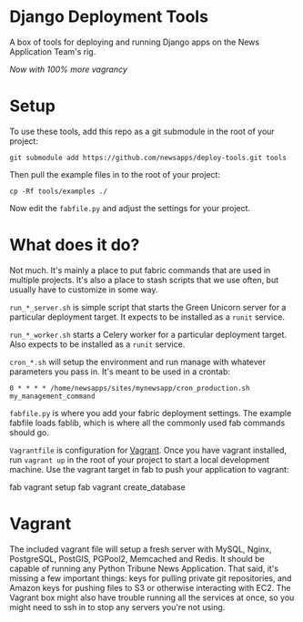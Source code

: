 # Django Deployment Tools

A box of tools for deploying and running Django apps on the News Application Team's rig.

*Now with 100% more vagrancy*

# Setup

To use these tools, add this repo as a git submodule in the root of your project:

	git submodule add https://github.com/newsapps/deploy-tools.git tools

Then pull the example files in to the root of your project:

	cp -Rf tools/examples ./

Now edit the `fabfile.py` and adjust the settings for your project.

# What does it do?

Not much. It's mainly a place to put fabric commands that are used in multiple projects. It's also a place to stash scripts that we use often, but usually have to customize in some way.

`run_*_server.sh` is simple script that starts the Green Unicorn server for a particular deployment target. It expects to be installed as a `runit` service.

`run_*_worker.sh` starts a Celery worker for a particular deployment target. Also expects to be installed as a `runit` service.

`cron_*.sh` will setup the environment and run manage with whatever parameters you pass in. It's meant to be used in a crontab:

	0 * * * * /home/newsapps/sites/mynewsapp/cron_production.sh my_management_command

`fabfile.py` is where you add your fabric deployment settings. The example fabfile loads fablib, which is where all the commonly used fab commands should go.

`Vagrantfile` is configuration for [Vagrant](http://vagrantup.com/). Once you have vagrant installed, run `vagrant up` in the root of your project to start a local development machine. Use the vagrant target in fab to push your application to vagrant:

  fab vagrant setup
  fab vagrant create_database 

# Vagrant

The included vagrant file will setup a fresh server with MySQL, Nginx, PostgreSQL, PostGIS, PGPool2, Memcached and Redis. It should be capable of running any Python Tribune News Application. That said, it's missing a few important things: keys for pulling private git repositories, and Amazon keys for pushing files to S3 or otherwise interacting with EC2. The Vagrant box might also have trouble running all the services at once, so you might need to ssh in to stop any servers you're not using.
